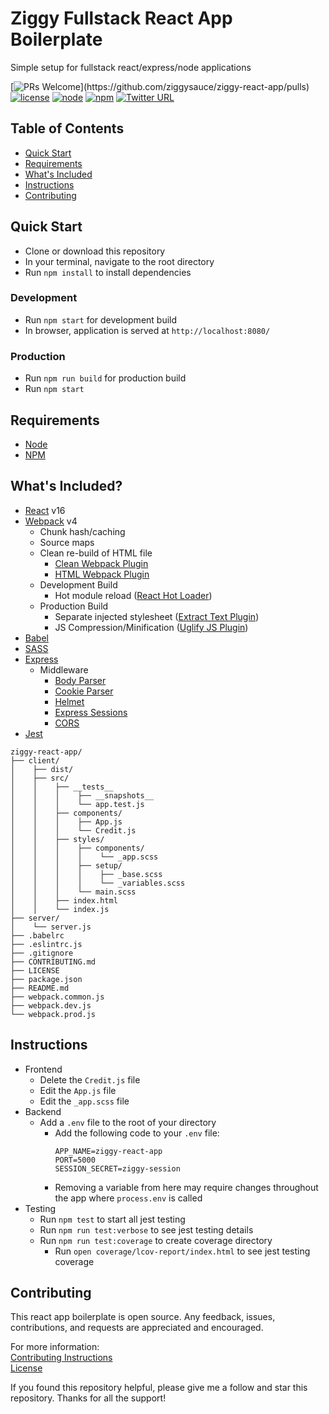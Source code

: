 # Ziggy Fullstack React App Boilerplate
Simple setup for fullstack react/express/node applications


[![PRs Welcome](https://img.shields.io/badge/PRs-welcome-brightgreen.svg?)](https://github.com/ziggysauce/ziggy-react-app/pulls)
[![license](https://img.shields.io/badge/license-MIT-brightgreen.svg)](https://github.com/ziggysauce/ziggy-react-app/blob/master/LICENSE)
[![node](https://img.shields.io/badge/node-v9.4.0-brightgreen.svg)](https://nodejs.org/en/)
[![npm](https://img.shields.io/badge/npm-v5.6.0-blue.svg)](https://www.npmjs.com/)
[![Twitter URL](https://img.shields.io/twitter/url/http/shields.io.svg?style=social)](https://twitter.com/intent/tweet?text=Starting%20a%20new%20react%20app%20using%20ziggy-react-app!&url=https://github.com/ziggysauce/ziggy-react-app&via=ziggysauce&hashtags=react,boilerplate,webpack,babel,sass)


## Table of Contents
* [Quick Start](#quick-start)
* [Requirements](#requirements)
* [What's Included](#whats-included)
* [Instructions](#instructions)
* [Contributing](#contributing)

## Quick Start
* Clone or download this repository
* In your terminal, navigate to the root directory
* Run `npm install` to install dependencies

### Development
* Run `npm start` for development build
* In browser, application is served at `http://localhost:8080/`

### Production
* Run `npm run build` for production build
* Run `npm start`


## Requirements
* [Node](https://nodejs.org/en/)
* [NPM](https://www.npmjs.com/)


## What's Included?
* [React](https://reactjs.org/) v16
* [Webpack](https://webpack.js.org/) v4
  * Chunk hash/caching
  * Source maps
  * Clean re-build of HTML file
    * [Clean Webpack Plugin](https://github.com/johnagan/clean-webpack-plugin)
    * [HTML Webpack Plugin](https://github.com/jantimon/html-webpack-plugin)
  * Development Build
    * Hot module reload ([React Hot Loader](https://github.com/gaearon/react-hot-loader))
  * Production Build
    * Separate injected stylesheet ([Extract Text Plugin](https://github.com/webpack-contrib/extract-text-webpack-plugin))
    * JS Compression/Minification ([Uglify JS Plugin](https://github.com/webpack-contrib/uglifyjs-webpack-plugin))
* [Babel](http://babeljs.io/)  
* [SASS](https://sass-lang.com/)  
* [Express](https://expressjs.com/)  
  * Middleware
    * [Body Parser](https://github.com/expressjs/body-parser)
    * [Cookie Parser](https://github.com/expressjs/cookie-parser) 
    * [Helmet](https://github.com/helmetjs/helmet)  
    * [Express Sessions](https://github.com/expressjs/session)  
    * [CORS](https://github.com/expressjs/cors)   
* [Jest](https://facebook.github.io/jest/)  

```
ziggy-react-app/
├── client/
│    ├── dist/
│    ├── src/
│    │    ├── __tests__
│    │    │    ├── __snapshots__
│    │    │    └── app.test.js
│    │    ├── components/
│    │    │    ├── App.js
│    │    │    └── Credit.js
│    │    ├── styles/
│    │    │    ├── components/
│    │    │    │    └── _app.scss
│    │    │    ├── setup/
│    │    │    │    ├── _base.scss
│    │    │    │    └── _variables.scss
│    │    │    └── main.scss
│    │    ├── index.html
│    │    └── index.js
├── server/
│    └── server.js
├── .babelrc
├── .eslintrc.js
├── .gitignore
├── CONTRIBUTING.md
├── LICENSE
├── package.json
├── README.md
├── webpack.common.js
├── webpack.dev.js
└── webpack.prod.js
```


## Instructions
* Frontend
  * Delete the `Credit.js` file
  * Edit the `App.js` file
  * Edit the `_app.scss` file
* Backend
  * Add a `.env` file to the root of your directory
    * Add the following code to your `.env` file:
      ```
      APP_NAME=ziggy-react-app
      PORT=5000
      SESSION_SECRET=ziggy-session
      ```
    * Removing a variable from here may require changes throughout the app where `process.env` is called
* Testing
  * Run `npm test` to start all jest testing
  * Run `npm run test:verbose` to see jest testing details
  * Run `npm run test:coverage` to create coverage directory
    * Run `open coverage/lcov-report/index.html` to see jest testing coverage

## Contributing
This react app boilerplate is open source. Any feedback, issues, contributions, and requests are appreciated and encouraged.  

For more information:  
[Contributing Instructions](https://github.com/ziggysauce/ziggy-react-app/blob/master/CONTRIBUTING.md)  
[License](https://github.com/ziggysauce/ziggy-react-app/blob/master/LICENSE)  

If you found this repository helpful, please give me a follow and star this repository. Thanks for all the support!
